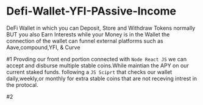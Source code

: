 # Defi-Wallet-YFI-PAssive-Income

DeFi Wallet in which you can Deposit, Store and Withdraw Tokens normally BUT you also Earn Interests while your Money is in the Wallet the connection of the wallet can funnel external platforms such as Aave,compound,YFI, & Curve

#1 Provding our front end portion connected with ```Node React JS``` we can accept and disburse multiple stable coins.While maintian the APY on our current staked funds.
following a ```JS Sciprt``` that checks our wallet daily,weekly,or monthly for extra stable coins that are not receving intrest in the protocal.

#2
